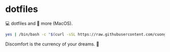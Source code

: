 # dotfiles

💻 dotfiles and 🦄 more (MacOS).

```sh
yes | /bin/bash -c "$(curl -sSL https://raw.githubusercontent.com/cuongndc9/dotfiles/main/installation.sh)"
```

<!-- INSPIRATIONAL_QUOTE_START -->
Discomfort is the currency of your dreams.
🐶
<!-- INSPIRATIONAL_QUOTE_END -->
